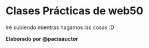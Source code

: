 # Clases Prácticas de web50

Iré subiendo mientras hagamos las cosas :D

**Elaborado por @pacisauctor**